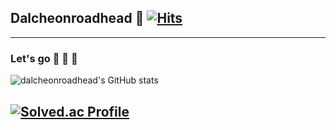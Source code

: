 ## Dalcheonroadhead 🖤  [![Hits](https://hits.seeyoufarm.com/api/count/incr/badge.svg?url=https%3A%2F%2Fgithub.com%2Fgjbae1212%2Fhit-counter&count_bg=%23F780B5&title_bg=%23740939&icon=gradle.svg&icon_color=%23F780B5&title=hits&edge_flat=false)](https://hits.seeyoufarm.com)
------
### Let's go 🚀 🚀 🚀

![dalcheonroadhead's GitHub stats](https://github-readme-stats.vercel.app/api?username=dalcheonroadhead&show_icons=true&theme=tokyonight)


[![Solved.ac Profile](http://mazassumnida.wtf/api/generate_badge?boj=wjsaos2081)](https://solved.ac/wjsaos2081)
----




<!--
Here are some ideas to get you started:

- 🔭 I’m currently working on ...
- 🌱 I’m currently learning ...
- 👯 I’m looking to collaborate on ...
- 🤔 I’m looking for help with ...
- 💬 Ask me about ...
- 📫 How to reach me: ...
- 😄 Pronouns: ...
- ⚡ Fun fact: ...

-->
